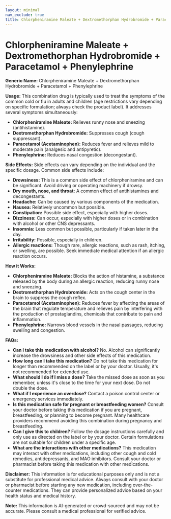 ```yaml
---
layout: minimal
nav_exclude: true
title: Chlorpheniramine Maleate + Dextromethorphan Hydrobromide + Paracetamol + Phenylephrine
---
```


# Chlorpheniramine Maleate + Dextromethorphan Hydrobromide + Paracetamol + Phenylephrine

**Generic Name:** Chlorpheniramine Maleate + Dextromethorphan Hydrobromide + Paracetamol + Phenylephrine

**Usage:** This combination drug is typically used to treat the symptoms of the common cold or flu in adults and children (age restrictions vary depending on specific formulation; always check the product label).  It addresses several symptoms simultaneously:

* **Chlorpheniramine Maleate:**  Relieves runny nose and sneezing (antihistamine).
* **Dextromethorphan Hydrobromide:** Suppresses cough (cough suppressant).
* **Paracetamol (Acetaminophen):** Reduces fever and relieves mild to moderate pain (analgesic and antipyretic).
* **Phenylephrine:**  Reduces nasal congestion (decongestant).


**Side Effects:**  Side effects can vary depending on the individual and the specific dosage. Common side effects include:

* **Drowsiness:** This is a common side effect of chlorpheniramine and can be significant. Avoid driving or operating machinery if drowsy.
* **Dry mouth, nose, and throat:**  A common effect of antihistamines and decongestants.
* **Headache:** Can be caused by various components of the medication.
* **Nausea:** Relatively uncommon but possible.
* **Constipation:** Possible side effect, especially with higher doses.
* **Dizziness:** Can occur, especially with higher doses or in combination with alcohol or other CNS depressants.
* **Insomnia:** Less common but possible, particularly if taken later in the day.
* **Irritability:**  Possible, especially in children.
* **Allergic reactions:** Though rare, allergic reactions, such as rash, itching, or swelling, are possible. Seek immediate medical attention if an allergic reaction occurs.

**How it Works:**

* **Chlorpheniramine Maleate:** Blocks the action of histamine, a substance released by the body during an allergic reaction, reducing runny nose and sneezing.
* **Dextromethorphan Hydrobromide:** Acts on the cough center in the brain to suppress the cough reflex.
* **Paracetamol (Acetaminophen):** Reduces fever by affecting the areas of the brain that regulate temperature and relieves pain by interfering with the production of prostaglandins, chemicals that contribute to pain and inflammation.
* **Phenylephrine:**  Narrows blood vessels in the nasal passages, reducing swelling and congestion.


**FAQs:**

* **Can I take this medication with alcohol?** No. Alcohol can significantly increase the drowsiness and other side effects of this medication.
* **How long can I take this medication?**  Do not take this medication for longer than recommended on the label or by your doctor. Usually, it's not recommended for extended use.
* **What should I do if I miss a dose?**  Take the missed dose as soon as you remember, unless it's close to the time for your next dose. Do not double the dose.
* **What if I experience an overdose?** Contact a poison control center or emergency services immediately.
* **Is this medication safe for pregnant or breastfeeding women?** Consult your doctor before taking this medication if you are pregnant, breastfeeding, or planning to become pregnant.  Many healthcare providers recommend avoiding this combination during pregnancy and breastfeeding.
* **Can I give this to children?**  Follow the dosage instructions carefully and only use as directed on the label or by your doctor.  Certain formulations are not suitable for children under a specific age.
* **What are the interactions with other medications?**  This medication may interact with other medications, including other cough and cold remedies, antidepressants, and MAO inhibitors. Consult your doctor or pharmacist before taking this medication with other medications.


**Disclaimer:** This information is for educational purposes only and is not a substitute for professional medical advice. Always consult with your doctor or pharmacist before starting any new medication, including over-the-counter medications. They can provide personalized advice based on your health status and medical history.


**Note:** This information is AI-generated or crowd-sourced and may not be accurate. Please consult a medical professional for verified advice.